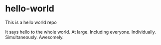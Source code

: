 # hello-world
This is a hello world repo

It says hello to the whole world. At large. Including everyone. Individually. Simultaneously. Awesomely.
